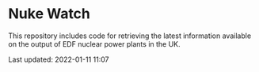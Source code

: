 # Nuke Watch

This repository includes code for retrieving the latest information available on the output of EDF nuclear power plants in the UK.

Last updated: 2022-01-11 11:07
